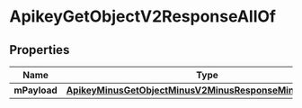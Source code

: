 
# ApikeyGetObjectV2ResponseAllOf

## Properties
Name | Type | Description | Notes
------------ | ------------- | ------------- | -------------
**mPayload** | [**ApikeyMinusGetObjectMinusV2MinusResponseMinusMPayload**](ApikeyMinusGetObjectMinusV2MinusResponseMinusMPayload.md) |  | 



